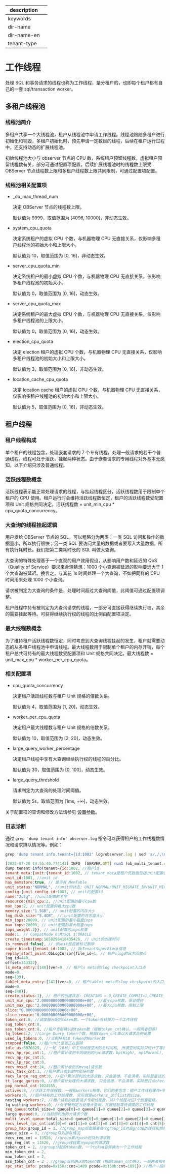 |description||
|---|---|
|keywords||
|dir-name||
|dir-name-en||
|tenant-type||

# 工作线程

处理 SQL 和事务请求的线程也称为工作线程，是分租户的，也即每个租户都有自己的一套 sql/transaction worker。

## 多租户线程池

### 线程池简介

多租户共享一个大线程池，租户从线程池中申请工作线程。线程池跟随多租户进行初始化和销毁，多租户初始化时，预先申请一定数目的线程，后续在租户运行过程中，还支持动态的扩展线程池。

初始线程池大小与 observer 节点的 CPU 数，系统租户预留线程数，虚拟租户预留线程数有关，部分可通过配置项配置。后续扩展线程池时的线程数上限受 OBServer 节点线程数上限和多租户线程数上限共同限制，可通过配置项配置。

### 线程池相关配置项

* _ob_max_thread_num

  决定 OBServer 节点的线程数上限。

  默认值为 9999，取值范围为 [4096, 10000]，非动态生效。

* system_cpu_quota

  决定系统租户的虚拟 CPU 个数，与机器物理 CPU 无直接关系，仅影响多租户线程池的初始大小和上限大小。

  默认值为 10，取值范围为 [0, 16]，非动态生效。

* server_cpu_quota_min

  决定系统租户的最小虚拟 CPU 个数，与机器物理 CPU 无直接关系，仅影响多租户线程池的初始大小。

  默认值为 0，取值范围为 [0, 16]，动态生效。
  
* server_cpu_quota_max

  决定系统租户的最大虚拟 CPU 个数，与机器物理 CPU 无直接关系，仅影响多租户线程池的上限大小。

  默认值为 0，取值范围为 [0, 16]，动态生效。

* election_cpu_quota

  决定 election 租户的虚拟 CPU 个数，与机器物理 CPU 无直接关系，仅影响多租户线程池的初始大小和上限大小。

  默认值为 3，取值范围为 [0, 16]，非动态生效。
 
* location_cache_cpu_quota

  决定 location cache 租户的虚拟 CPU 个数，与机器物理 CPU 无直接关系，仅影响多租户线程池的初始大小和上限大小。

  默认值为 5，取值范围为 [0, 16]，非动态生效。
  
## 租户线程

### 租户线程构成

单个租户的线程包含，处理嵌套请求的 7 个专有线程，处理一般请求的若干个普通线程。线程可处于活跃，挂起两种状态。由于嵌套请求的专用线程对外基本无感知，以下介绍只涉及普通线程。

### 活跃线程数概念

活跃线程表示能正常处理请求的线程，与挂起线程区分，活跃线程数用于限制单个租户的 CPU 使用。租户运行时会维持活跃线程数恒定，租户的活跃线程数受配置项和 Unit 规格共同决定。活跃线程数 = unit_min_cpu \* cpu_quota_concurrency。

### 大查询的线程挂起逻辑

用户发给 OBServer 节点的 SQL，可以粗略分为两类：一类 SQL 访问和操作的数据量小，所以执行很快；另一类 SQL 要访问大量的数据或者要写入大量数据，所有执行耗时长。我们把第二类耗时长的 SQL 叫做大查询。

大查询的特殊处理基于一个直观的用户效用假设，从影响用户数和延迟的 QoS（Quality of Service）要求来合理猜想：1000 个小查询被延迟的影响要远大于 1 个大查询被延迟。换言之，与其花 1s 时间处理一个大查询，不如把同样的 CPU 时间用来处理 1000 个小查询。

请求被判定为大查询的条件是，处理时间超过大查询阈值，此阈值可通过配置项调整。

租户线程中持有被判定为大查询请求的线程，一部分可直接获得继续执行权，其余的需要挂起等待。可获得继续执行权的线程的比例由配置项决定。

### 最大线程数概念

为了维持租户活跃线程数恒定，同时考虑到大查询线程挂起的发生，租户就需要动态的从多租户线程池中申请线程。最大线程数用于限制单个租户的内存开销，每个租户总共可持有的最大线程数受配置项和 Unit 规格共同决定。最大线程数 = unit_max_cpu \* worker_per_cpu_quota。

### 相关配置项

* cpu_quota_concurrency

  决定租户活跃线程数与租户 Unit 规格的倍数关系。

  默认值为 4，取值范围为 [1, 20]，动态生效。
  
* worker_per_cpu_quota

  决定租户最大线程数与租户 Unit 规格的倍数关系。

  默认值为 10，取值范围为 [2, 20]，动态生效。
  
* large_query_worker_percentage

  决定租户线程中享有大查询继续执行权的线程的百分比。

  默认值为 30，取值范围为 [0, 100]，动态生效。
  
* large_query_threshold

  请求判定为大查询的处理时间阈值。

  默认值为 5s，取值范围为 [1ms, +∞]，动态生效。

关于配置项的查询和修改方法请参见 [设置参数](../../../200.system-management/200.configuration-management/200.set-parameters.md)。
  
### 日志诊断

通过 `grep 'dump tenant info' observer.log` 指令可以获得租户的工作线程数情况和请求排队情况等。例如：

```javascript
grep 'dump tenant info.tenant={id:1002' log/observer.log | sed 's/,/,\n/g'

[2022-07-20 14:55:40.774143] INFO  [SERVER.OMT] run1 (ob_multi_tenant.cpp:1993) [80700][MultiTenant][T0][Y0-0000000000000000-0-0] [lt=621] 
dump tenant info(tenant={id:1002, //租户id
tenant_meta:{unit:{tenant_id:1002, // tenant_meta是租户元数据包括unit配置信息和SuperBlcok以及create_status
unit_id:1001, //unit id
has_memstore:true, // 是否有 MemTable
unit_status:"NORMAL", //unit的状态: UNIT_NORMAL/UNIT_MIGRATE_IN/UNIT_MIGRATE_OUT/UNIT_MARK_DELETING/UNIT_WAIT_GC_IN_OBSERVER/UNIT_DELETING_IN_OBSERVER/UNIT_ERROR_STAT
config:{unit_config_id:1003, // unit的配置id
name:"2c2g", //unit配置的名字
resource:{min_cpu:2, //unit配置的最小cpu数
max_cpu:2, // unit配置的最大cpu数
memory_size:"1.5GB", // unit配置的内存大小
log_disk_size:"5.4GB", // unit配置的日志盘大小
min_iops:20000, // unit配置的最小磁盘iops
max_iops:20000, // unit配置的最大磁盘iops
iops_weight:2}}, // unit配置的iops权重
mode:1, // CompatMode 0:MYSQL 1:ORACLE
create_timestamp:1658298418435426, // unit的创建时间
is_removed:false}, // 该unit是否被标记删除
super_block:{tenant_id:1002, // ObTenantSuperBlock信息
replay_start_point:ObLogCursor{file_id=1, // 租户slog的日志回放点
log_id=440,
offset=343322},
ls_meta_entry:[140](ver=0, // 租户ls meta的slog checkpoint入口点
mode=0,
seq=139),
tablet_meta_entry:[141](ver=0, // 租户tablet meta的slog checkpoint的入口点
mode=0,
seq=140)},
create_status:1}, // 租户的创建状态: CREATING = 0,CREATE_COMMIT=1,CREATE_ABORT=2,DELETING=3,DELETE_COMMIT=4
unit_min_cpu:"2.000000000000000000e+00", //最小cpu核数，保证提供
unit_max_cpu:"2.000000000000000000e+00", //最大cpu核数，限制上限
slice:"0.000000000000000000e+00",
slice_remain:"0.000000000000000000e+00",
token_cnt:8, //调度器分配的token数，一个token会转换为一个工作线程
sug_token_cnt:8,
ass_token_cnt:8, //租户当前确认的token数（根据token_cnt确认，一般两者相等）
lq_tokens:2, //Large Query token个数，根据token_cnt乘以大请求比例设置
used_lq_tokens:0, //当前持有LQ Token的Worker数
stopped:false, //租户unit是否正在删除
idle_us:6076629, //一轮（10秒）中工作线程空闲的总时间和, 所谓空闲实际只统计了等待队列的时间
recv_hp_rpc_cnt:1, //租户累计收到不同级别的rpc请求数，hp(High), np(Normal), lp(Low)
recv_np_rpc_cnt:5,
recv_lp_rpc_cnt:0,
recv_mysql_cnt:24, //租户累计收到的mysql请求数
recv_task_cnt:1, //租户累计收到的内部任务数
recv_large_req_cnt:0, //租户累计预判的大请求数，只会递增，不会清零。实际是重试的时候递增的。
tt_large_quries:0, //租户累计处理的大请求数, 只会递增，不会清零。实际是打点check的时候递增的。
pop_normal_cnt:1024555,
actives:8, //活跃工作线程数，一般和workers相等，它们的差包含：租户工作线程缓存+带工作线程的大请求缓存
workers:8, //租户持有的工作线程数, 实际就是workers_这个list的size。
nesting workers:7, //租户持有的嵌套请求专用线程数，共7个线程对应7个嵌套层级。
lq waiting workers:0, //处于被判定为处理大查询，并被挂起等待调度的工作线程
req_queue:total_size=0 queue[0]=0 queue[1]=0 queue[2]=0 queue[3]=0 queue[4]=0 queue[5]=0 , //不同优先级的工作队列，数字越小优先级越高
large queued:0, //当前预判出的大请求个数
multi_level_queue:total_size=0 queue[0]=0 queue[1]=0 queue[2]=0 queue[3]=0 queue[4]=0 queue[5]=0 queue[6]=0 queue[7]=0 , //存放嵌套请求的工作队列，1～7对应7个嵌套层级（queue[0]暂时不用，queue[5]也存放innersql请求）。
recv_level_rpc_cnt:cnt[0]=0 cnt[1]=0 cnt[2]=0 cnt[3]=0 cnt[4]=0 cnt[5]=0 cnt[6]=0 cnt[7]=0 ,
group_map:group_id = 1, //group_map后面跟着每个group_id对应group的线程和排队情况
queue_size = 0, //group队列排队情况
recv_req_cnt = 13526, //group累计push到队列请求数
pop_req_cnt = 13526, //group线程累计pop出的请求数
token_cnt = 2, //group分配的token数，一个token会转换为一个工作线程
min_token_cnt = 2,
max_token_cnt = 2,
ass_token_cnt = 2 , //group当前确认的token数（根据token_cnt确认，一般两者相等）
rpc_stat_info: pcode=0x150a:cnt=1489 pcode=0x150b:cnt=1091}) //租户一段时间内收到的最多的rpc pcode，统计周期10秒，最多打印前五
```
